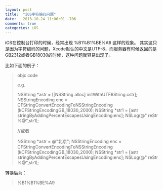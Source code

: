 ```yaml
---
layout: post
title:  "iOS字符编码问题"
date:   2013-10-24 11:06:01 -706
comments: true
categories: iOS
---
```




iOS在控制台打印的时候，经常出现 %B1%B1%BE%A9 这样的现象。
其实这只是因为字符编码的问题，Xcode默认的中文是UTF-8，而服务器有时候返回的是GB2312或者GB18030的时候，这种问题就容易出现了。

比如下面的例子：

>objc code
>
>e.g.
>
>NSString *astr = [[NSString alloc] initWithUTF8String:cstr];
>NSStringEncoding enc = CFStringConvertEncodingToNSStringEncoding (kCFStringEncodingGB_18030_2000);
>NSString *str1 = [astr stringByAddingPercentEscapesUsingEncoding:enc];
>NSLog(@" reStr %@",str1);
>
>
>//或者
>
>NSString *astr = @"北京";
>NSStringEncoding enc = CFStringConvertEncodingToNSStringEncoding (kCFStringEncodingGB_18030_2000);
>NSString *str1 = [astr stringByAddingPercentEscapesUsingEncoding:enc];
>NSLog(@" reStr %@",str1);
>
>


转换后为： 

>
> %B1%B1%BE%A9
>





